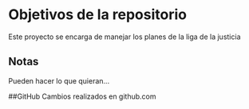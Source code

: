 # Objetivos de la repositorio

Este proyecto se encarga de manejar los planes de la liga de la justicia


## Notas
Pueden hacer lo que quieran...

##GitHub
Cambios realizados en github.com
